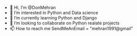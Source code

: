 - 👋 Hi, I’m @DonMehran
- 👀 I’m interested in Python and Data science
- 🌱 I’m currently learning Python and Django
- 💞️ I’m looking to collaborate on Python realate projects
- 📫 How to reach me SendMeAnEmail = "mehran1991@gmail"

<!---
DonMehran/DonMehran is a ✨ special ✨ repository because its `README.md` (this file) appears on your GitHub profile.
You can click the Preview link to take a look at your changes.
--->
